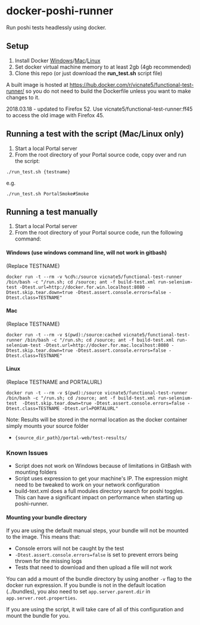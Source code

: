 # docker-poshi-runner
Run poshi tests headlessly using docker.

## Setup
1. Install Docker [Windows](https://docs.docker.com/windows)/[Mac](https://docs.docker.com/mac)/[Linux](https://docs.docker.com/linux)
2. Set docker virtual machine memory to at least 2gb (4gb recommended)
3. Clone this repo (or just download the **run_test.sh** script file)

A built image is hosted at https://hub.docker.com/r/vicnate5/functional-test-runner/ so you do not need to build the Dockerfile unless you want to make changes to it.

2018.03.18 - updated to Firefox 52. Use vicnate5/functional-test-runner:ff45 to access the old image with Firefox 45.

## Running a test with the script (Mac/Linux only)

1. Start a local Portal server
2. From the root directory of your Portal source code, copy over and run the script:
```
./run_test.sh {testname}
```
e.g.
```
./run_test.sh PortalSmoke#Smoke
```

## Running a test manually
1. Start a local Portal server
4. From the root directory of your Portal source code, run the following command:

#### Windows (use windows command line, will not work in gitbash)<br />
(Replace TESTNAME)
```
docker run -t --rm -v %cd%:/source vicnate5/functional-test-runner /bin/bash -c "/run.sh; cd /source; ant -f build-test.xml run-selenium-test -Dtest.url=http://docker.for.win.localhost:8080 -Dtest.skip.tear.down=true -Dtest.assert.console.errors=false -Dtest.class=TESTNAME"
```

#### Mac
(Replace TESTNAME)
```
docker run -t --rm -v $(pwd):/source:cached vicnate5/functional-test-runner /bin/bash -c "/run.sh; cd /source; ant -f build-test.xml run-selenium-test -Dtest.url=http://docker.for.mac.localhost:8080 -Dtest.skip.tear.down=true -Dtest.assert.console.errors=false -Dtest.class=TESTNAME"
```

#### Linux
(Replace TESTNAME and PORTALURL)
```
docker run -t --rm -v $(pwd):/source vicnate5/functional-test-runner /bin/bash -c "/run.sh; cd /source; ant -f build-test.xml run-selenium-test  -Dtest.skip.tear.down=true -Dtest.assert.console.errors=false -Dtest.class=TESTNAME -Dtest.url=PORTALURL"
```


Note: Results will be stored in the normal location as the docker container simply mounts your source folder
* `{source_dir_path}/portal-web/test-results/`


### Known Issues

* Script does not work on Windows because of limitations in GitBash with mounting folders
* Script uses expression to get your machine's IP. The expression might need to be tweaked to work on your network configuration
* build-text.xml does a full modules directory search for poshi toggles. This can have a significant impact on performance when starting up poshi-runner.

#### Mounting your bundle directory
If you are using the default manual steps, your bundle will not be mounted to the image. This means that:
* Console errors will not be caught by the test
* `-Dtest.assert.console.errors=false` is set to prevent errors being thrown for the missing logs
* Tests that need to download and then upload a file will not work

You can add a mount of the bundle directory by using another `-v` flag to the docker run expression. If you bundle is not in the default location (../bundles), you also need to set `app.server.parent.dir` in `app.server.root.properties`.

If you are using the script, it will take care of all of this configuration and mount the bundle for you.
